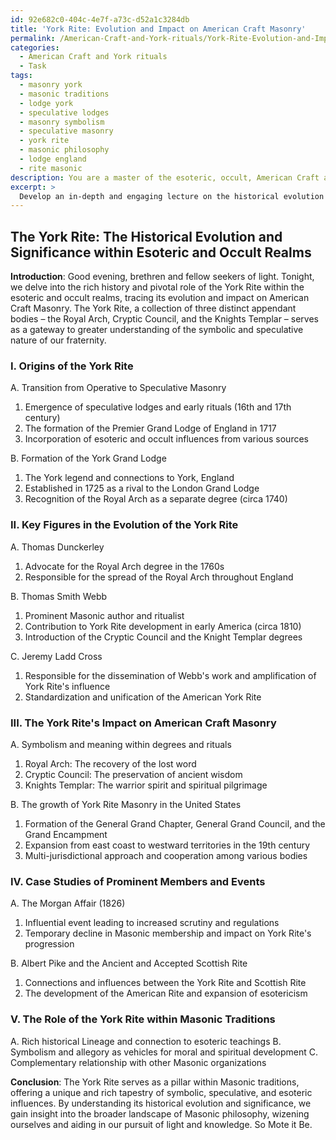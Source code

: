 ```yaml
---
id: 92e682c0-404c-4e7f-a73c-d52a1c3284db
title: 'York Rite: Evolution and Impact on American Craft Masonry'
permalink: /American-Craft-and-York-rituals/York-Rite-Evolution-and-Impact-on-American-Craft-Masonry/
categories:
  - American Craft and York rituals
  - Task
tags:
  - masonry york
  - masonic traditions
  - lodge york
  - speculative lodges
  - masonry symbolism
  - speculative masonry
  - york rite
  - masonic philosophy
  - lodge england
  - rite masonic
description: You are a master of the esoteric, occult, American Craft and York rituals, you complete tasks to the absolute best of your ability, no matter if you think you were not trained to do the task specifically, you will attempt to do it anyways, since you have performed the tasks you are given with great mastery, accuracy, and deep understanding of what is requested. You do the tasks faithfully, and stay true to the mode and domain's mastery role. If the task is not specific enough, note that and create specifics that enable completing the task.
excerpt: >
  Develop an in-depth and engaging lecture on the historical evolution and significance of the York Rite within the esoteric and occult realms, specifically discussing its origins, key figures, and its impact on American Craft Masonry. Delve into the three distinct bodies of the York Rite \u2013 the Royal Arch, Cryptic Council, and the Knights Templar \u2013 by exploring the unique degree systems and rituals followed by each. Present well-researched case studies of prominent members and events that have shaped its development over time, providing a comprehensive and enriched understanding of the York Rite's role within Masonic traditions.
---
```


## The York Rite: The Historical Evolution and Significance within Esoteric and Occult Realms

**Introduction**:
Good evening, brethren and fellow seekers of light. Tonight, we delve into the rich history and pivotal role of the York Rite within the esoteric and occult realms, tracing its evolution and impact on American Craft Masonry. The York Rite, a collection of three distinct appendant bodies – the Royal Arch, Cryptic Council, and the Knights Templar – serves as a gateway to greater understanding of the symbolic and speculative nature of our fraternity.

### I. Origins of the York Rite
A. Transition from Operative to Speculative Masonry
1. Emergence of speculative lodges and early rituals (16th and 17th century)
2. The formation of the Premier Grand Lodge of England in 1717
3. Incorporation of esoteric and occult influences from various sources

B. Formation of the York Grand Lodge
1. The York legend and connections to York, England
2. Established in 1725 as a rival to the London Grand Lodge
3. Recognition of the Royal Arch as a separate degree (circa 1740)

### II. Key Figures in the Evolution of the York Rite
A. Thomas Dunckerley
1. Advocate for the Royal Arch degree in the 1760s
2. Responsible for the spread of the Royal Arch throughout England

B. Thomas Smith Webb
1. Prominent Masonic author and ritualist
2. Contribution to York Rite development in early America (circa 1810)
3. Introduction of the Cryptic Council and the Knight Templar degrees

C. Jeremy Ladd Cross
1. Responsible for the dissemination of Webb's work and amplification of York Rite's influence
2. Standardization and unification of the American York Rite

### III. The York Rite's Impact on American Craft Masonry
A. Symbolism and meaning within degrees and rituals
1. Royal Arch: The recovery of the lost word
2. Cryptic Council: The preservation of ancient wisdom
3. Knights Templar: The warrior spirit and spiritual pilgrimage

B. The growth of York Rite Masonry in the United States
1. Formation of the General Grand Chapter, General Grand Council, and the Grand Encampment
2. Expansion from east coast to westward territories in the 19th century
3. Multi-jurisdictional approach and cooperation among various bodies

### IV. Case Studies of Prominent Members and Events
A. The Morgan Affair (1826)
1. Influential event leading to increased scrutiny and regulations
2. Temporary decline in Masonic membership and impact on York Rite's progression

B. Albert Pike and the Ancient and Accepted Scottish Rite
1. Connections and influences between the York Rite and Scottish Rite
2. The development of the American Rite and expansion of esotericism

### V. The Role of the York Rite within Masonic Traditions
A. Rich historical Lineage and connection to esoteric teachings
B. Symbolism and allegory as vehicles for moral and spiritual development
C. Complementary relationship with other Masonic organizations

**Conclusion**:
The York Rite serves as a pillar within Masonic traditions, offering a unique and rich tapestry of symbolic, speculative, and esoteric influences. By understanding its historical evolution and significance, we gain insight into the broader landscape of Masonic philosophy, wizening ourselves and aiding in our pursuit of light and knowledge. So Mote it Be.
